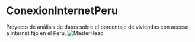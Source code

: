 # ConexionInternetPeru
Proyecto de análisis de datos sobre el porcentaje de viviendas con acceso a internet fijo en el Perú.
![MasterHead](https://i.imgur.com/GZwQBq8.gif)
